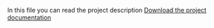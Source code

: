 In this file you can read the project description
[Download the project documentation](Calendar.pdf)
